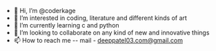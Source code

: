 - 👋 Hi, I’m @coderkage
- 👀 I’m interested in coding, literature and different kinds of art
- 🌱 I’m currently learning c and python 
- 💞️ I’m looking to collaborate on any kind of new and innovative things
- 📫 How to reach me -- mail - deeppatel03.com@gmail.com

<!---
coderkage/coderkage is a ✨ special ✨ repository because its `README.md` (this file) appears on your GitHub profile.
You can click the Preview link to take a look at your changes.
--->
